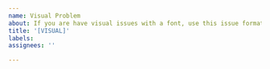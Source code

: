 ```yaml
---
name: Visual Problem
about: If you are have visual issues with a font, use this issue format.
title: '[VISUAL]'
labels: 
assignees: ''

---
```



